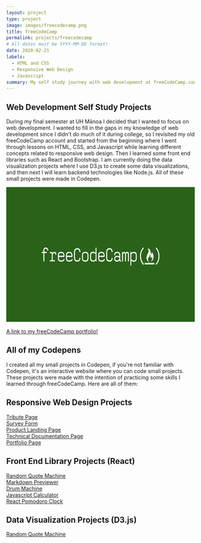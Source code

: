 ```yaml
---
layout: project
type: project
image: images/freecodecamp.png
title: freeCodeCamp
permalink: projects/freecodecamp
# All dates must be YYYY-MM-DD format!
date: 2020-02-21
labels:
  - HTML and CSS
  - Responsive Web Design
  - Javascript
summary: My self study journey with web development at freeCodeCamp.com during my final semester at UH Manoa. In it I completed various small web development projects to fill in the gaps in my knowledge of web development.
---
```


## Web Development Self Study Projects
During my final semester at UH Mānoa I decided that I wanted to focus on web development. I wanted to fill in the gaps in my knowledge of web development since I didn't do much of it during college, so I revisited my old freeCodeCamp account and  started from the beginning where I went through lessons on HTML, CSS, and Javascript while learning different concepts related to responsive web design. Then I learned some front end libraries such as React and Bootstrap. I am currently doing the data visualization projects where I use D3.js to create some data visualizations, and then next I will learn backend technologies like Node.js. All of these small projects were made in Codepen.

<img src="../images/freecodecamp.png" height="360px" width="615px">


<a href="https://www.freecodecamp.org/willardperalta" target="_blank">A link to my freeCodeCamp portfolio!</a>

## All of my Codepens
I created all my small projects in Codepen, if you're not familiar with Codepen, it's an interactive website where you can code small projects. These projects were made with the intention of practicing some skills I learned through freeCodeCamp. Here are all of them:
## Responsive Web Design Projects
<a href="https://codepen.io/Willard_Peralta/pen/YzXZwQZ" target="_blank">Tribute Page</a><br />
<a href="https://codepen.io/Willard_Peralta/pen/wvaeWzw" target="_blank">Survey Form</a><br />
<a href="https://codepen.io/Willard_Peralta/pen/jOPwMEL" target="_blank">Product Landing Page</a><br />
<a href="https://codepen.io/Willard_Peralta/pen/bGdRYzp" target="_blank">Technical Documentation Page</a><br />
<a href="https://codepen.io/Willard_Peralta/pen/gOpRoyR" target="_blank">Portfolio Page</a><br />

## Front End Library Projects (React)
<a href="https://codepen.io/Willard_Peralta/pen/WNQjvER" target="_blank">Random Quote Machine</a><br />
<a href="https://codepen.io/Willard_Peralta/pen/ZEbKrqx" target="_blank">Markdown Previewer</a><br />
<a href="https://codepen.io/Willard_Peralta/pen/MWamVzR" target="_blank">Drum Machine</a><br />
<a href="https://codepen.io/Willard_Peralta/pen/xxwrmzR" target="_blank">Javascript Calculator</a><br />
<a href="https://codepen.io/Willard_Peralta/pen/ZEbjpwO" target="_blank">React Pomodoro Clock</a><br />

## Data Visualization Projects (D3.js)
<a href="https://codepen.io/Willard_Peralta/pen/oNjQEJo?editors=0110" target="_blank">Random Quote Machine</a><br />

